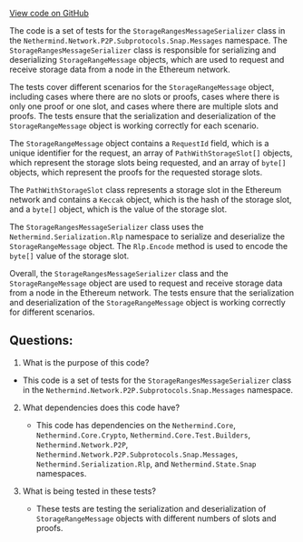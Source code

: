 [View code on GitHub](https://github.com/nethermindeth/nethermind/Nethermind.Network.Test/P2P/Subprotocols/Snap/Messages/StorageRangesMessageSerializerTests.cs)

The code is a set of tests for the `StorageRangesMessageSerializer` class in the `Nethermind.Network.P2P.Subprotocols.Snap.Messages` namespace. The `StorageRangesMessageSerializer` class is responsible for serializing and deserializing `StorageRangeMessage` objects, which are used to request and receive storage data from a node in the Ethereum network.

The tests cover different scenarios for the `StorageRangeMessage` object, including cases where there are no slots or proofs, cases where there is only one proof or one slot, and cases where there are multiple slots and proofs. The tests ensure that the serialization and deserialization of the `StorageRangeMessage` object is working correctly for each scenario.

The `StorageRangeMessage` object contains a `RequestId` field, which is a unique identifier for the request, an array of `PathWithStorageSlot[]` objects, which represent the storage slots being requested, and an array of `byte[]` objects, which represent the proofs for the requested storage slots.

The `PathWithStorageSlot` class represents a storage slot in the Ethereum network and contains a `Keccak` object, which is the hash of the storage slot, and a `byte[]` object, which is the value of the storage slot.

The `StorageRangesMessageSerializer` class uses the `Nethermind.Serialization.Rlp` namespace to serialize and deserialize the `StorageRangeMessage` object. The `Rlp.Encode` method is used to encode the `byte[]` value of the storage slot.

Overall, the `StorageRangesMessageSerializer` class and the `StorageRangeMessage` object are used to request and receive storage data from a node in the Ethereum network. The tests ensure that the serialization and deserialization of the `StorageRangeMessage` object is working correctly for different scenarios.
## Questions: 
 1. What is the purpose of this code?
   - This code is a set of tests for the `StorageRangesMessageSerializer` class in the `Nethermind.Network.P2P.Subprotocols.Snap.Messages` namespace.

2. What dependencies does this code have?
   - This code has dependencies on the `Nethermind.Core`, `Nethermind.Core.Crypto`, `Nethermind.Core.Test.Builders`, `Nethermind.Network.P2P`, `Nethermind.Network.P2P.Subprotocols.Snap.Messages`, `Nethermind.Serialization.Rlp`, and `Nethermind.State.Snap` namespaces.

3. What is being tested in these tests?
   - These tests are testing the serialization and deserialization of `StorageRangeMessage` objects with different numbers of slots and proofs.